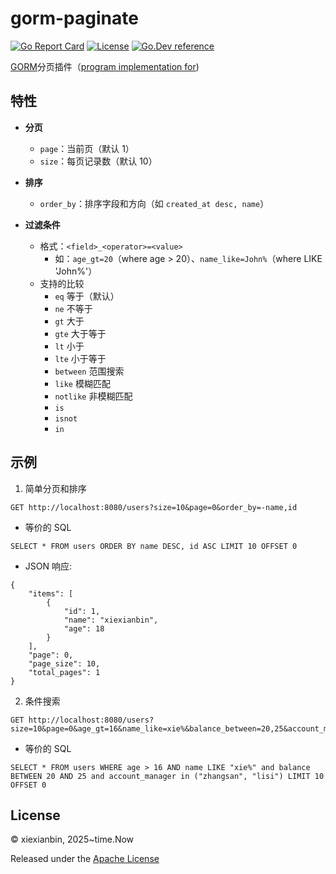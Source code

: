 # gorm-paginate

[![Go Report Card](https://goreportcard.com/badge/go.xiexianbin.cn/gorm-paginate)](https://goreportcard.com/report/go.xiexianbin.cn/gorm-paginate)
[![License](https://img.shields.io/badge/License-Apache_2.0-blue.svg)](https://opensource.org/licenses/Apache-2.0)
[![Go.Dev reference](https://pkg.go.dev/badge/github.com/xiexianbin/gorm-paginate?utm_source=godoc)](https://pkg.go.dev/go.xiexianbin.cn/gorm-paginate)

[GORM](https://gorm.io/)分页插件（[program implementation for](https://github.com/xiexianbin/gin-template/commit/926b25832fefe611dcd119b6cd46cbd80806c386))

## 特性

- **分页**
  - `page`：当前页（默认 1）
  - `size`：每页记录数（默认 10）

- **排序**
  - `order_by`：排序字段和方向（如 `created_at desc, name`）

- **过滤条件**
  - 格式：`<field>_<operator>=<value>`
    - 如：`age_gt=20`（where age > 20）、`name_like=John%`（where LIKE 'John%'）
  - 支持的比较
    - `eq` 等于（默认）
    - `ne` 不等于
    - `gt` 大于
    - `gte` 大于等于
    - `lt` 小于
    - `lte` 小于等于
    - `between` 范围搜索
    - `like` 模糊匹配
    - `notlike` 非模糊匹配
    - `is`
    - `isnot`
    - `in`

## 示例

1. 简单分页和排序

```
GET http://localhost:8080/users?size=10&page=0&order_by=-name,id
```

- 等价的 SQL

```
SELECT * FROM users ORDER BY name DESC, id ASC LIMIT 10 OFFSET 0
```

- JSON 响应:

```
{
    "items": [
        {
            "id": 1,
            "name": "xiexianbin",
            "age": 18
        }
    ],
    "page": 0,
    "page_size": 10,
    "total_pages": 1
}
```

2. 条件搜索

```
GET http://localhost:8080/users?size=10&page=0&age_gt=16&name_like=xie%&balance_between=20,25&account_manager_in=zhangsan,lisi
```

- 等价的 SQL

```
SELECT * FROM users WHERE age > 16 AND name LIKE "xie%" and balance BETWEEN 20 AND 25 and account_manager in ("zhangsan", "lisi") LIMIT 10 OFFSET 0
```

## License

© xiexianbin, 2025~time.Now

Released under the [Apache License](https://github.com/xiexianbin/gorm-paginate/blob/main/LICENSE)
